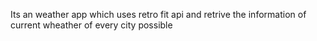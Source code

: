 Its an weather app which uses retro fit api and retrive the information of current wheather of every city possible
